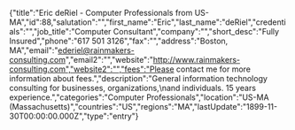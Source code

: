 {"title":"Eric deRiel - Computer Professionals from US-MA","id":88,"salutation":"","first_name":"Eric","last_name":"deRiel","credentials":"","job_title":"Computer Consultant","company":"","short_desc":"Fully Insured","phone":"617 501 3126","fax":"","address":"Boston, MA","email":"ederiel@rainmakers-consulting.com","email2":"","website":"http://www.rainmakers-consulting.com","website2":"","fees":"Please contact me for more information about fees.","description":"General information technology consulting for businesses, organizations,\nand individuals.  15 years experience.","categories":"Computer Professionals","location":"US-MA (Massachusetts)","countries":"US","regions":"MA","lastUpdate":"1899-11-30T00:00:00.000Z","type":"entry"}

